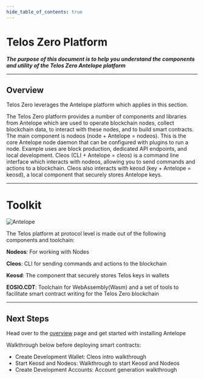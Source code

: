 ```yaml
---
hide_table_of_contents: true
---
```


# Telos Zero Platform


_**The purpose of this document is to help you understand the components and utility of the Telos Zero Antelope platform**_

--------------------                           ------

## Overview

Telos Zero leverages the Antelope platform which applies in this section.

The Telos Zero platform provides a number of components and libraries from Antelope which are used to operate blockchain nodes, collect blockchain data, to interact with these nodes, and to build smart contracts. The main component is nodeos (node + Antelope = nodeos). This is the core Antelope node daemon that can be configured with plugins to run a node. Example uses are block production, dedicated API endpoints, and local development. Cleos (CLI + Antelope = cleos) is a command line interface which interacts with nodeos, allowing you to send commands and actions to a blockchain. Cleos also interacts with keosd (key + Antelope = keosd), a local component that securely stores Antelope keys.

--------------------------------                -------------

# Toolkit

![Antelope](/img/eosio_development_lifecycle.png)

The Telos platform at protocol level is made out of the following components and toolchain:

**Nodeos**: For working with Nodes

**Cleos**: CLI for sending commands and actions to the blockchain

**Keosd**: The component that securely stores Telos keys in wallets

**EOSIO.CDT**: Toolchain for WebAssembly(Wasm) and a set of tools to facilitate smart contract writing for the Telos Zero blockchain




------    --------------                           ------

## Next Steps 

Head over to the [overview](/zero/about/overview.md) page and get started with installing Antelope

Walkthrough below before deploying smart contracts:

- Create Development Wallet: Cleos intro walkthrough
- Start Keosd and Nodeos: Walkthrough to start Keosd and Nodeos
- Create Development Accounts: Account generation walkthrough






